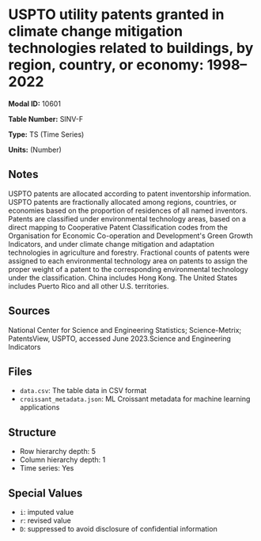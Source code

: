 # USPTO utility patents granted in climate change mitigation technologies related to buildings, by region, country, or economy: 1998–2022

**Modal ID:** 10601

**Table Number:** SINV-F

**Type:** TS (Time Series)

**Units:** (Number)

## Notes

USPTO patents are allocated according to patent inventorship information. USPTO patents are fractionally allocated among regions, countries, or economies based on the proportion of residences of all named inventors. Patents are classified under environmental technology areas, based on a direct mapping to Cooperative Patent Classification codes from the Organisation for Economic Co-operation and Development's Green Growth Indicators, and under climate change mitigation and adaptation technologies in agriculture and forestry. Fractional counts of patents were assigned to each environmental technology area on patents to assign the proper weight of a patent to the corresponding environmental technology under the classification. China includes Hong Kong. The United States includes Puerto Rico and all other U.S. territories.

## Sources

National Center for Science and Engineering Statistics; Science-Metrix; PatentsView, USPTO, accessed June 2023.Science and Engineering Indicators

## Files

- `data.csv`: The table data in CSV format
- `croissant_metadata.json`: ML Croissant metadata for machine learning applications

## Structure

- Row hierarchy depth: 5
- Column hierarchy depth: 1
- Time series: Yes

## Special Values

- `i`: imputed value
- `r`: revised value
- `D`: suppressed to avoid disclosure of confidential information
